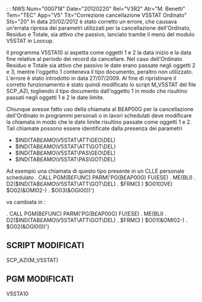  :  : NWS Num="000718" Date="20120220" Rel="V3R2" Atr="M. Benetti" Tem="TEC" App="V5" Tit="Correzione cancellazione V5STAT Ordinato" Sts="20"
In data 20/02/2012 è stato corretto un errore, che causava un'errata ripresa dei parametri utilizzati per la cancellazione dell'Ordinato, Residuo e Totale, sia attivo che passivo, lanciato tramite il menù del modulo V5STAT in Loocup.

Il programma V5STA10 si aspetta come oggetti 1 e 2 la data inizio e la data fine relative al periodo dei record da cancellare.
Nel caso dell'Ordinato Residuo e Totale sia attivo che passivo le date erano passate negli oggetti
2 e 3, mentre l'oggetto 1 conteneva il tipo documento, peraltro non utilizzato.
L'errore è stato introdotto in data 27/07/2009.
Al fine di ripristinare il corretto funzionamento è stato quindi modificato lo script M_V5STAT del file SCP_AZI, togliendo il tipo documento dall'oggetto 1 in modo che risultino passati negli oggetti 1 e 2 le date limite.

Chiunque avesse fatto uso della chiamata al B£AP00G per la cancellazione dell'Ordinato in programmi
personali o in lavori schedulati deve modificare la chiamata in modo che le date limite risultino passate come oggetti 1 e 2.
Tali chiamate possono essere identificate dalla presenza dei parametri
- $IND(TAB£AMO\V5STAT\ATT\GEO\DEL)
- $IND(TAB£AMO\V5STAT\ATT\GOT\DEL)
- $IND(TAB£AMO\V5STAT\PAS\GEO\DEL)
- $IND(TAB£AMO\V5STAT\PAS\GOT\DEL)

Ad esempio una chiamata di questo tipo presente in un CLLE personale schedulato 
.            CALL       PGM(B£FUNC) PARM('PG(B£AP00G) FU(ESE) .                         ME(BLI) .                         D2($IND(TAB£AMO\V5STAT\ATT\GOT\DEL) .                         $FRM(3 ) $O01(OVE) $O02(&OMI02-) .                         $O03(&OGI00))')

va cambiata in : 

.            CALL       PGM(B£FUNC) PARM('PG(B£AP00G) FU(ESE) .                         ME(BLI) .                         D2($IND(TAB£AMO\V5STAT\ATT\GOT\DEL) .                         $FRM(3 ) $O01(&OMI02-) .                         $O02(&OGI00))')

SCRIPT MODIFICATI
-----------------
SCP_AZI(M_V5STAT)

PGM MODIFICATI
--------------
V5STA10
